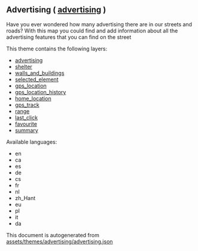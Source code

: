 [//]: # (WARNING: this file is automatically generated. Please find the sources at the bottom and edit those sources)



 Advertising ( [advertising](https://mapcomplete.org/advertising) ) 
--------------------------------------------------------------------



Have you ever wondered how many advertising there are in our streets and roads? With this map you could find and add information about all the advertising features that you can find on the street

This theme contains the following layers:



  - [advertising](../Layers/advertising.md)
  - [shelter](../Layers/shelter.md)
  - [walls_and_buildings](../Layers/walls_and_buildings.md)
  - [selected_element](../Layers/selected_element.md)
  - [gps_location](../Layers/gps_location.md)
  - [gps_location_history](../Layers/gps_location_history.md)
  - [home_location](../Layers/home_location.md)
  - [gps_track](../Layers/gps_track.md)
  - [range](../Layers/range.md)
  - [last_click](../Layers/last_click.md)
  - [favourite](../Layers/favourite.md)
  - [summary](../Layers/summary.md)


Available languages:



  - en
  - ca
  - es
  - de
  - cs
  - fr
  - nl
  - zh_Hant
  - eu
  - pl
  - it
  - da
 

This document is autogenerated from [assets/themes/advertising/advertising.json](https://github.com/pietervdvn/MapComplete/blob/develop/assets/themes/advertising/advertising.json)
